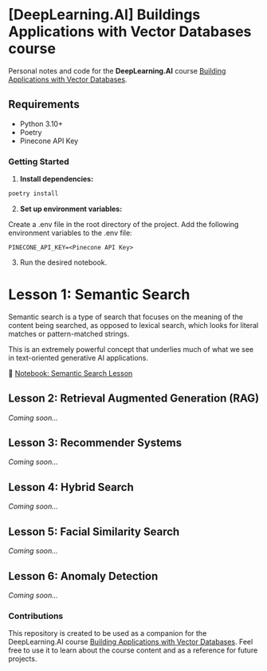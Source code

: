 # [DeepLearning.AI] Buildings Applications with Vector Databases course

Personal notes and code for the **DeepLearning.AI** course [Building Applications with Vector Databases](https://www.deeplearning.ai/short-courses/building-applications-vector-databases/).

## Requirements

* Python 3.10+
* Poetry
* Pinecone API Key

### Getting Started

1. **Install dependencies:**
```bash
poetry install
```

2. **Set up environment variables:**

Create a .env file in the root directory of the project.
Add the following environment variables to the .env file:
```
PINECONE_API_KEY=<Pinecone API Key>
```

3. Run the desired notebook.

# Lesson 1: Semantic Search

Semantic search is a type of search that focuses on the meaning of the content being searched, as opposed to lexical search, which looks for literal matches or pattern-matched strings.

This is an extremely powerful concept that underlies much of what we see in text-oriented generative AI applications.

📝 [Notebook: Semantic Search Lesson](./notebooks/01_semantic_search.ipynb)

## Lesson 2: Retrieval Augmented Generation (RAG)

*Coming soon...*

## Lesson 3: Recommender Systems

*Coming soon...*

## Lesson 4: Hybrid Search

*Coming soon...*

## Lesson 5: Facial Similarity Search

*Coming soon...*

## Lesson 6: Anomaly Detection

*Coming soon...*

### Contributions

This repository is created to be used as a companion for the DeepLearning.AI course [Building Applications with Vector Databases](https://www.deeplearning.ai/short-courses/building-applications-vector-databases/). Feel free to use it to learn about the course content and as a reference for future projects.